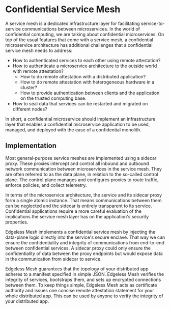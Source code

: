 # Confidential Service Mesh

A service mesh is a dedicated infrastructure layer for facilitating service-to-service communications between microservices.
In the world of confidential computing, we are talking about confidential microservices.
On top of the usual features that come with a service mesh, a confidential microservice architecture has additional challenges that a confidential service mesh needs to address:

* How to authenticated services to each other using remote attestation?
* How to authenticate a microservice architecture to the outside world with remote attestation?
    * How to do remote attestation with a distributed application?
    * How to do remote attestation with heterogeneous hardware in a cluster?
    * How to provide authentication between clients and the application on the trusted computing base.
* How to seal data that services can be restarted and migrated on different nodes?

In short, a confidential microservice should implement an infrastructure layer that enables a confidential microservice application to be used, managed, and deployed with the ease of a confidential monolith.

## Implementation

Most general-purpose service meshes are implemented using a sidecar proxy.
These proxies intercept and control all inbound and outbound network communication between microservices in the service mesh.
They are often referred to as the data plane, in relation to the so-called control plane.
The control plane manages and configures proxies to route traffic, enforce policies, and collect telemetry.

In terms of the microservice architecture, the service and its sidecar proxy form a single atomic instance.
That means communications between them can be neglected and the sidecar is entirely transparent to its service.
Confidential applications require a more careful evaluation of the implications the service mesh layer has on the application's security properties.

Edgeless Mesh implements a confidential service mesh by injecting the data-plane logic directly into the service's secure enclave.
That way we can ensure the confidentiality and integrity of communications from end-to-end between confidential services.
A sidecar proxy could only ensure the confidentiality of data between the proxy endpoints but would expose data in the communication from sidecar to service.

Edgeless Mesh guarantees that the topology of your distributed app adheres to a manifest specified in simple JSON. Edgeless Mesh verifies the integrity of services, bootstraps them, and sets up encrypted connections between them.
To keep things simple, Edgeless Mesh acts as certificate authority and issues one concise remote attestation statement for your whole distributed app. This can be used by anyone to verify the integrity of your distributed app. 